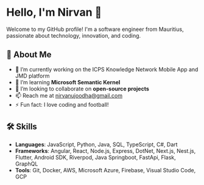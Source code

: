 # Hello, I'm Nirvan 👋

Welcome to my GitHub profile! I'm a software engineer from Mauritius, passionate about technology, innovation, and coding.

## 🚀 About Me
- 🔭 I’m currently working on the ICPS Knowledge Network Mobile App and JMD platform
- 🌱 I’m learning **Microsoft Semantic Kernel**
- 👯 I’m looking to collaborate on **open-source projects**
- 📫 Reach me at [nirvanujoodha@gmail.com](mailto:nirvanujoodha@gmail.com)
- ⚡ Fun fact: I love coding and football!

## 🛠 Skills
- **Languages**: JavaScript, Python, Java, SQL, TypeScript, C#, Dart
- **Frameworks**: Angular, React, Node.js, Express, DotNet, Next.js, Nest.js, Flutter, Android SDK, Riverpod, Java Springboot, FastApi, Flask, GraphQL
- **Tools**: Git, Docker, AWS, Microsoft Azure, Firebase, Visual Studio Code, GCP
